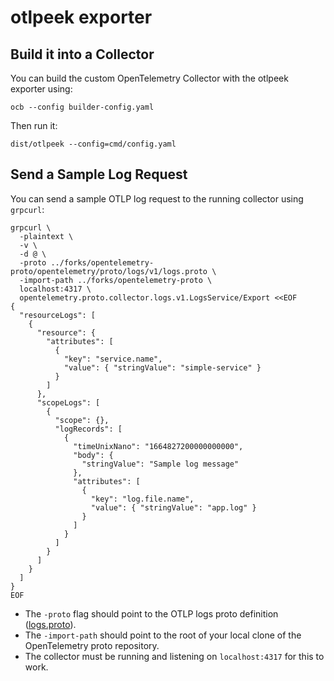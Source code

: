 # otlpeek exporter

## Build it into a Collector

You can build the custom OpenTelemetry Collector with the otlpeek exporter using:

```
ocb --config builder-config.yaml
```

Then run it:

```
dist/otlpeek --config=cmd/config.yaml
```

## Send a Sample Log Request

You can send a sample OTLP log request to the running collector using `grpcurl`:

```
grpcurl \
  -plaintext \
  -v \
  -d @ \
  -proto ../forks/opentelemetry-proto/opentelemetry/proto/logs/v1/logs.proto \
  -import-path ../forks/opentelemetry-proto \
  localhost:4317 \
  opentelemetry.proto.collector.logs.v1.LogsService/Export <<EOF
{
  "resourceLogs": [
    {
      "resource": {
        "attributes": [
          {
            "key": "service.name",
            "value": { "stringValue": "simple-service" }
          }
        ]
      },
      "scopeLogs": [
        {
          "scope": {},
          "logRecords": [
            {
              "timeUnixNano": "1664827200000000000",
              "body": {
                "stringValue": "Sample log message"
              },
              "attributes": [
                {
                  "key": "log.file.name",
                  "value": { "stringValue": "app.log" }
                }
              ]
            }
          ]
        }
      ]
    }
  ]
}
EOF
```

- The `-proto` flag should point to the OTLP logs proto definition ([logs.proto](https://raw.githubusercontent.com/open-telemetry/opentelemetry-proto/refs/heads/main/opentelemetry/proto/logs/v1/logs.proto)).
- The `-import-path` should point to the root of your local clone of the OpenTelemetry proto repository.
- The collector must be running and listening on `localhost:4317` for this to work.
